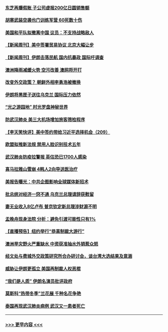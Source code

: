 #### [东芝再爆假账 子公司虚报200亿日圆销售额](../pages/prog202/a102755949.md?t=01191133) 
#### [胡塞武装空袭也门训练军营 60死数十伤](../pages/prog202/a102755921.md?t=01191133) 
#### [美国和平队拟撤离中国 议员：不支持战略敌人](../pages/prog202/a102755896.md?t=01191133) 
#### [【新闻周刊】美中签署贸易协议  北京大幅让步](../pages/prog202/a102755893.md?t=01191133) 
#### [【新闻周刊】伊朗击落民航 国内抗暴政 国际吁调查](../pages/prog202/a102755773.md?t=01191133) 
#### [澳洲降雨减缓火势 空污改善 澳网将开打](../pages/prog202/a102755661.md?t=01191133) 
#### [改变外交政策？ 朝鲜外相李勇浩被撤换](../pages/prog202/a102755817.md?t=01191133) 
#### [伊朗将黑匣子送往乌克兰 国际压力依然](../pages/prog202/a102755784.md?t=01191133) 
#### [“光之游园地” 时光罗盘神秘世界](../pages/prog202/a102755744.md?t=01191133) 
#### [防武汉肺炎 美三大机场增加旅客筛检程序](../pages/prog202/a102755752.md?t=01191133) 
#### [【李天笑快评】美中签约带给习近平选择机会（209）](../pages/prog202/a102755709.md?t=01191133) 
#### [欧盟拟推新法规  禁用人脸识别技术五年](../pages/prog202/a102755658.md?t=01191133) 
#### [武汉肺炎防疫拉警报 英估恐已1700人感染](../pages/prog202/a102755639.md?t=01191133) 
#### [喜马拉雅山雪崩 4韩人2向导送医治疗](../pages/prog202/a102755429.md?t=01191133) 
#### [美报告曝光：中共企图影响全球媒体新招术](../pages/prog202/a102755535.md?t=01191133) 
#### [批总统对经济一窍不通 乌克兰总理请辞获慰留](../pages/prog202/a102755361.md?t=01191133) 
#### [妻无业收入8亿卢布 普京钦定新总理涉财源不明](../pages/prog202/a102755310.md?t=01191133) 
#### [孟晚舟现身法院 分析：避免引渡可能性只有1%](../pages/prog202/a102755286.md?t=01191133) 
#### [【直播预告】纽约举行“恭喜制裁大游行”](../pages/prog202/a102755308.md?t=01191133) 
#### [澳洲旱灾野火严重缺水 中资获准抽水外销惹众怒](../pages/prog202/a102755285.md?t=01191133) 
#### [经文处与费城外交政策研究所合办研讨会，谈台湾大选结果及意涵](../pages/prog202/a102755234.md?t=01191133) 
#### [威胁让伊朗更孤立 美国再制裁人权恶棍](../pages/prog202/a102755094.md?t=01191133) 
#### [“我们是人质” 伊朗名演员批评政府](../pages/prog202/a102755061.md?t=01191133) 
#### [莫斯科“热带冬季”兰花展 千种名花争艳](../pages/prog202/a102754998.md?t=01191133) 
#### [泰国再现武汉肺炎病例 武汉又一患者死亡](../pages/prog202/a102754990.md?t=01191133) 

----
#### [ >>> 更早内容 <<< ](../indexes/prog202-earlier.md)
